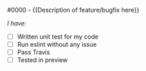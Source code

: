 #0000 - {{Description of feature/bugfix here}}


*I have:*
 - [ ] Written unit test for my code
 - [ ] Run eslint without any issue
 - [ ] Pass Travis
 - [ ] Tested in preview